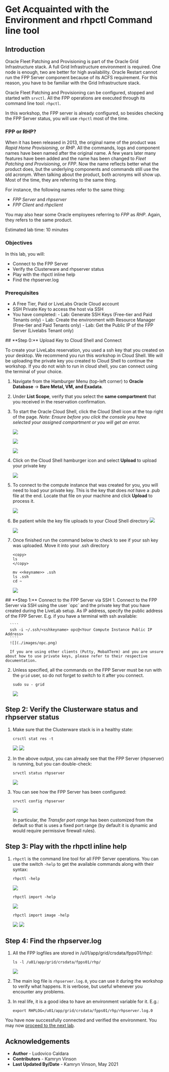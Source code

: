 # Get Acquainted with the Environment and rhpctl Command line tool

## Introduction
Oracle Fleet Patching and Provisioning is part of the Oracle Grid Infrastructure stack. A full Grid Infrastructure environment is required. One node is enough, two are better for high availability. Oracle Restart cannot run the FPP Server component because of its ACFS requirement.
For this reason, you have to be familiar with the Grid Infrastructure stack.

Oracle Fleet Patching and Provisioning can be configured, stopped and started with `srvctl`. All the FPP operations are executed through its command line tool: `rhpctl`.

In this workshop, the FPP server is already configured, so besides checking the FPP Server status, you will use `rhpctl` most of the time.

### FPP or RHP?
When it has been released in 2013, the original name of the product was *Rapid Home Provisioning*, or *RHP*. All the commands, logs and component names have been named after the original name.
A few years later many features have been added and the name has been changed to *Fleet Patching and Provisioning*, or *FPP*. Now the name reflects better what the product does, but the underlying components and commands still use the old acronym. When talking about the product, both acronyms will show up. Most of the time, they are referring to the same thing.

For instance, the following names refer to the same thing:
* *FPP Server* and *rhpserver*
* *FPP Client* and *rhpclient*

You may also hear some Oracle employees referring to *FPP* as *RHP*. Again, they refers to the same product.

Estimated lab time: 10 minutes

### Objectives
In this lab, you will:
- Connect to the FPP Server
- Verify the Clusterware and rhpserver status
- Play with the rhpctl inline help
- Find the rhpserver.log

### Prerequisites
- A Free Tier, Paid or LiveLabs Oracle Cloud account
- SSH Private Key to access the host via SSH
- You have completed:
      - Lab: Generate SSH Keys (Free-tier and Paid Tenants only)
      - Lab: Create the environment with Resource Manager (Free-tier and Paid Tenants only)
      - Lab: Get the Public IP of the FPP Server (Livelabs Tenant only)

<if type="livelabs">
## **Step 0:** Upload Key to Cloud Shell and Connect

To create your LiveLabs reservation, you used a ssh key that you created on your desktop.  We recommend you run this workshop in Cloud Shell.  We will be uploading the private key you created to Cloud Shell to continue the workshop.  If you do not wish to run in cloud shell, you can connect using the terminal of your choice.

1.  Navigate from the Hamburger Menu (top-left corner) to **Oracle Database** -> **Bare Metal, VM, and Exadata**. 
2.  Under **List Scope**, verify that you select the **same compartment** that you received in the reservation confirmation. 
3.  To start the Oracle Cloud Shell, click the Cloud Shell icon at the top right of the page. *Note: Ensure before you click the console you have selected your assigned compartment or you will get an error.*

      ![](https://raw.githubusercontent.com/oracle/learning-library/master/common/labs/generate-ssh-key-cloud-shell/images/cloudshellopen.png " ")

    ![](https://raw.githubusercontent.com/oracle/learning-library/master/common/labs/generate-ssh-key-cloud-shell/images/cloudshellsetup.png " ")

    ![](https://raw.githubusercontent.com/oracle/learning-library/master/common/labs/generate-ssh-key-cloud-shell/images/cloudshell.png " ")

2.  Click on the Cloud Shell hamburger icon and select **Upload** to upload your private key
   
    ![](https://raw.githubusercontent.com/oracle/learning-library/master/common/labs/generate-ssh-key-cloud-shell/images/upload-key.png " ")

3.  To connect to the compute instance that was created for you, you will need to load your private key.  This is the key that does *not* have a .pub file at the end.  Locate that file on your machine and click **Upload** to process it.
   
    ![](https://raw.githubusercontent.com/oracle/learning-library/master/common/labs/generate-ssh-key-cloud-shell/images/upload-key-select.png " ")

4. Be patient while the key file uploads to your Cloud Shell directory
    ![](https://raw.githubusercontent.com/oracle/learning-library/master/common/labs/generate-ssh-key-cloud-shell/images/upload-key-select-2.png " ")

    ![](https://raw.githubusercontent.com/oracle/learning-library/master/common/labs/generate-ssh-key-cloud-shell/images/upload-key-select-3.png " ")

5. Once finished run the command below to check to see if your ssh key was uploaded.  Move it into your .ssh directory

    ````
    <copy>
    ls
    </copy>
    ````
    ````
    mv <<keyname>> .ssh
    ls .ssh
    cd ~
    ````

    ![](https://raw.githubusercontent.com/oracle/learning-library/master/common/labs/generate-ssh-key-cloud-shell/images/upload-key-finished.png " ")
</if>
## **Step 1:** Connect to the FPP Server via SSH
1. Connect to the FPP Server via SSH using the user `opc` and the private key that you have created during the LiveLab setup.
As IP address, specify the public address of the FPP Server.
E.g. if you have a terminal with ssh available:

      ````
      ssh -i ~/.ssh/<sshkeyname> opc@<Your Compute Instance Public IP Address>
      ````
      ![](./images/opc.png)

      If you are using other clients (Putty, MobaXTerm) and you are unsure about how to use private keys, please refer to their respective documentation.

2. Unless specified, all the commands on the FPP Server must be run with the `grid` user, so do not forget to switch to it after you connect.

      ```
      sudo su - grid
      ```
      ![](./images/grid.png)


## **Step 2:** Verify the Clusterware status and rhpserver status
1. Make sure that the Clusterware stack is in a healthy state:

      ```
      crsctl stat res -t
      ```
      ![](./images/crsctl.png)
      ![](./images/crsctl2.png)

2. In the above output, you can already see that the FPP Server (rhpserver) is running, but you can double-check:

      ```
      srvctl status rhpserver
      ```
      ![](./images/check-status.png)

3. You can see how the FPP Server has been configured:

      ```
      srvctl config rhpserver
      ```
      ![](./images/server-configured.png)

      In particular, the *Transfer port range* has been customized from the default so that is uses a fixed port range (by default it is dynamic and would require permissive firewall rules).

## **Step 3:** Play with the rhpctl inline help
1. `rhpctl` is the command line tool for all FPP Server operations. You can use the switch `-help` to get the available commands along with their syntax:

      ```
      rhpctl -help
      ```
      ![](./images/help.png)


      ```
      rhpctl import -help
      ```
      ![](./images/import-help.png)


      ```
      rhpctl import image -help
      ```
      ![](./images/import-image-help.png)
      ![](./images/import-image-help2.png)


## **Step 4:** Find the rhpserver.log
1. All the FPP logfiles are stored in /u01/app/grid/crsdata/fpps01/rhp/:

      ```
      ls -l /u01/app/grid/crsdata/fpps01/rhp/
      ```
      ![](./images/fpp-logfiles.png)

2. The main log file is `rhpserver.log.0`, you can use it during the workshop to verify what happens. It is verbose, but useful whenever you encounter any problems.

3. In real life, it is a good idea to have an environment variable for it.
E.g.:

      ```
      export RHPLOG=/u01/app/grid/crsdata/fpps01/rhp/rhpserver.log.0
      ```

You have now successfully connected and verified the environment. You may now [proceed to the next lab](#next).

## Acknowledgements

- **Author** - Ludovico Caldara
- **Contributors** - Kamryn Vinson
- **Last Updated By/Date** -  Kamryn Vinson, May 2021
